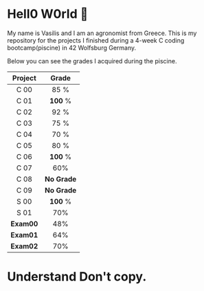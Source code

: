 # Hell0 W0rld 👏

My name is Vasilis and I am an agronomist from Greece. This is my repository for the projects I finished during a 4-week C
coding bootcamp(piscine) in  42 Wolfsburg Germany.

Below you can see the grades I acquired during the piscine.

| Project  |     Grade    |
|  :---:   |     :---:    |
|   C 00   |      85   %  |
|   C 01   |      **100**  %  |
|   C 02   |      92   %  |
|   C 03   |      75   %  |
|   C 04   |      70   %  |
|   C 05   |      80   %  |
|   C 06   |      **100**  %  |
|   C 07   |      60% |
|   C 08   | **No Grade**      |
|   C 09   | **No Grade**      |
|   S 00   |      **100**  %  |
|   S 01   | 70%      |
|   **Exam00**  | 48%      |
|   **Exam01**   | 64%      |
|   **Exam02**   | 70%     |


# Understand Don't copy.
